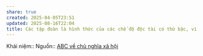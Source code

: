 ```yaml
---
share: true
created: 2025-04-05T23:51
updated: 2025-08-16T22:04
title: Các tập đoàn là hình thức của các chế độ độc tài có thứ bậc, vì những người làm việc trong đó không có tiếng nói về cách họ sản xuất, những gì họ sản xuất và lợi nhuận mà họ tạo ra được sử dụng như thế nào
---
```

Khái niệm:: 
Nguồn:: [ABC về chủ nghĩa xã hội](../../../%CE%9E%20Ngu%E1%BB%93n/ABC%20v%E1%BB%81%20ch%E1%BB%A7%20ngh%C4%A9a%20x%C3%A3%20h%E1%BB%99i.md)
